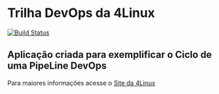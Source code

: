 # Trilha DevOps da 4Linux

<!-- Altere a Flag abaixo com sua URL do Travis -->
[![Build Status](https://travis-ci.org/MarkimD/DevOpsLab-HelloWorld.svg?branch=master)](https://travis-ci.org/MarkimD/DevOpsLab-HelloWorld)

## Aplicação criada para exemplificar o Ciclo de uma PipeLine DevOps


Para maiores informações acesse o [Site da 4Linux](https://www.4linux.com.br/cursos/devops)
